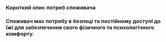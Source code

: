 ### Короткий опис потреб споживача ###
### Споживач має потребу в безпеці та постійному доступі до їжі для забезпечення свого фізичного та психологічного комфорту. ###
